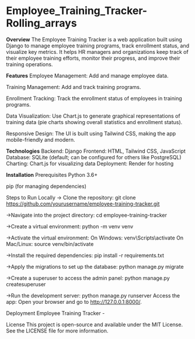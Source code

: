 # Employee_Training_Tracker-Rolling_arrays

**Overview**
The Employee Training Tracker is a web application built using Django to manage employee training programs, track enrollment status, and visualize key metrics. It helps HR managers and organizations keep track of their employee training efforts, monitor their progress, and improve their training operations.

**Features**
Employee Management: Add and manage employee data.

Training Management: Add and track training programs.

Enrollment Tracking: Track the enrollment status of employees in training programs.

Data Visualization: Use Chart.js to generate graphical representations of training data (pie charts showing overall statistics and enrollment status).

Responsive Design: The UI is built using Tailwind CSS, making the app mobile-friendly and modern.

**Technologies**
Backend: Django
Frontend: HTML, Tailwind CSS, JavaScript
Database: SQLite (default; can be configured for others like PostgreSQL)
Charting: Chart.js for visualizing data
Deployment: Render for hosting

**Installation**
Prerequisites
Python 3.6+

pip (for managing dependencies)

Steps to Run Locally
-> Clone the repository:
git clone https://github.com/yourusername/employee-training-tracker.git

->Navigate into the project directory:
cd employee-training-tracker

->Create a virtual environment:
python -m venv venv

->Activate the virtual environment:
On Windows:
venv\Scripts\activate
On Mac/Linux:
source venv/bin/activate

->Install the required dependencies:
pip install -r requirements.txt

->Apply the migrations to set up the database:
python manage.py migrate

->Create a superuser to access the admin panel:
python manage.py createsuperuser

->Run the development server:
python manage.py runserver
Access the app: Open your browser and go to http://127.0.0.1:8000/.

Deployment
Employee Training Tracker - 

License
This project is open-source and available under the MIT License. See the LICENSE file for more information.
